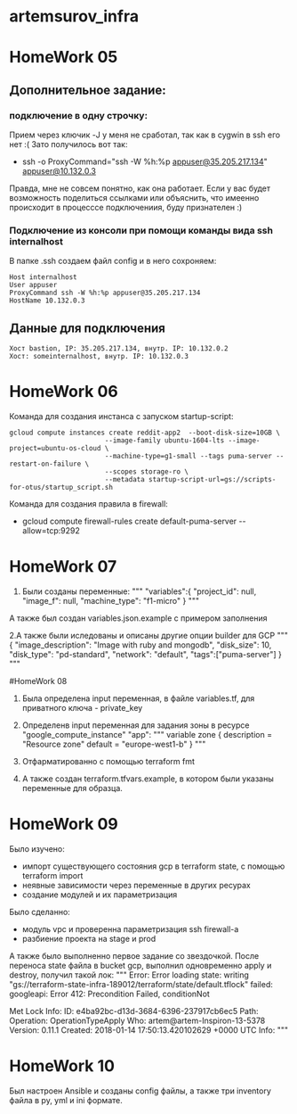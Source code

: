 # artemsurov_infra
# HomeWork 05
## Дополнительное задание:
### подключение в одну строчку:
Прием через ключик -J у меня не сработал, так как в cygwin в ssh его нет :(
Зато получилось вот так:
+ ssh -o ProxyCommand="ssh -W %h:%p appuser@35.205.217.134" appuser@10.132.0.3

Правда, мне не совсем понятно, как она работает. Если у вас будет возможность поделиться ссылками или объяснить, что имеенно происходит в процесссе подключениия, буду признателен :)

### Подключение из консоли при помощи команды вида ssh internalhost
В папке .ssh создаем файл config и в него сохроняем:
```
Host internalhost
User appuser
ProxyCommand ssh -W %h:%p appuser@35.205.217.134
HostName 10.132.0.3
```

## Данные для подключения
```
Хост bastion, IP: 35.205.217.134, внутр. IP: 10.132.0.2
Хост: someinternalhost, внутр. IP: 10.132.0.3
```
# HomeWork 06

Команда для создания инстанса с запуском startup-script:
```
gcloud compute instances create reddit-app2  --boot-disk-size=10GB \
                        --image-family ubuntu-1604-lts --image-project=ubuntu-os-cloud \
                        --machine-type=g1-small --tags puma-server --restart-on-failure \
                        --scopes storage-ro \
                        --metadata startup-script-url=gs://scripts-for-otus/startup_script.sh
```

Команда для создания правила в firewall:
+ gcloud compute firewall-rules create default-puma-server --allow=tcp:9292

# HomeWork 07

1. Были созданы переменные:
"""
"variables":{
    "project_id": null,
    "image_f": null,
    "machine_type": "f1-micro"
  }
"""

А также был создан variables.json.example с примером
заполнения

2.А также были иследованы и описаны другие опции builder для GCP
"""
{
    "image_description": "Image with ruby and mongodb",
    "disk_size": 10,
    "disk_type": "pd-standard",
    "network": "default",
    "tags":["puma-server"]
}
"""

#HomeWork 08 

1. Была определена input переменная, в файле variables.tf, для приватного ключа - private_key 

2. Определенв input переменная для задания зоны в ресурсе
"google_compute_instance" "app":
        """
        variable zone {
          description = "Resource zone"
          default     = "europe-west1-b"
        }
        """
3. Отфарматированно с помощью terraform fmt

4. А также создан terraform.tfvars.example, в котором
были указаны переменные для образца.

# HomeWork 09
Было изучено:
 + импорт существующего состояния gcp в terraform state, с помощью terraform import
 + неявные зависимости через переменные в других ресурах
 + создание модулей и их параметризация

Было сделанно:
 + модуль vpc и проверенна параметризация ssh firewall-a
 + разбиение проекта на stage и prod

А также было выполненно первое задание со звездочкой.
После переноса state файла в bucket gcp, выполнил одновременно apply и destroy, получил такой лок:
"""
Error: Error loading state: writing "gs://terraform-state-infra-189012/terraform/state/default.tflock" failed: googleapi: Error 412: Precondition Failed, conditionNot

Met
Lock Info:
  ID:        e4ba92bc-d13d-3684-6396-237917cb6ec5
  Path:
  Operation: OperationTypeApply
  Who:       artem@artem-Inspiron-13-5378
  Version:   0.11.1
  Created:   2018-01-14 17:50:13.420102629 +0000 UTC
  Info:
"""
# HomeWork 10
Был настроен Ansible и созданы config файлы, а также три inventory файла в py, yml и ini формате.

